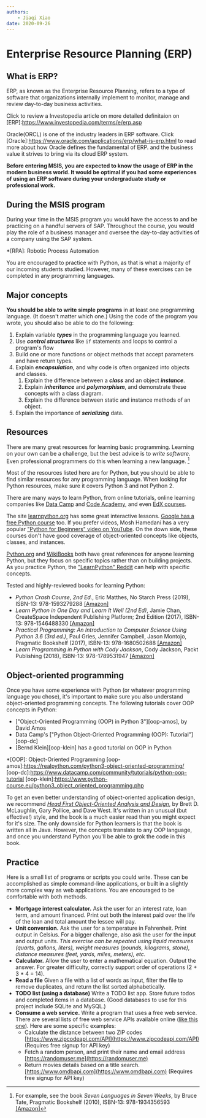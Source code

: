 ```yaml
---
authors:
    - Jiaqi Xiao
date: 2020-09-26
---
```


# Enterprise Resource Planning (ERP)

## What is ERP?

ERP, as known as the Enterprise Resource Planning, refers to a type of software that organizations internally implement to monitor, manage and  review day-to-day business activities.

Click to review a Investopedia article on more detailed definitaion on [ERP]:https://www.investopedia.com/terms/e/erp.asp

Oracle(ORCL) is one of the industry leaders in ERP software.  Click [Oracle]:https://www.oracle.com/applications/erp/what-is-erp.html to read more about how Oracle defines the fundamental of ERP. and the business value it strives to bring via its cloud ERP system.

**Before entering MSIS, you are expected to know the usage of ERP in the modern business world. It would be optimal if you had some experiences of using an ERP software during your undergraduate study or professional work.**

## During the MSIS program
During your time in the MSIS program you would have the access to and be practicing on a handful servers of SAP. Throughout the course, you would play the role of a business manager and oversee the day-to-day activities of a company using the SAP system.

*[RPA]: Robotic Process Automation

You are encouraged to practice with Python, as that is what a majority of our incoming students studied. However, many of these exercises can be completed in any programming languages.

## Major concepts

**You should be able to write simple programs** in at least one programming language. (It doesn't matter which one.) Using the code of the program you wrote, you should also be able to do the following:

1. Explain variable _**types**_ in the programming language you learned.
2. Use _**control structures**_ like `if` statements and loops  to control a program's flow
3. Build one or more functions or object methods that accept parameters and have return types.
4. Explain _**encapsulation**_, and why code is often organized into objects and classes.
    1. Explain the difference between a _**class**_ and an object _**instance**_.
    2. Explain _**inheritance**_ and _**polymorphism**_, and demonstrate these concepts with a class diagram.
    3. Explain the difference between static and instance methods of an object.
5. Explain the importance of _**serializing**_ data.

## Resources

There are many great resources for learning basic programming. Learning on your own can be a challenge, but the best advice is to _write software_. Even professional programmers do this when learning a new language. [^sevenlang]

[^sevenlang]: For example, see the book _Seven Languages in Seven Weeks_, by Bruce Tate, Pragmatic Bookshelf (2010), ISBN-13: 978-1934356593 [[Amazon]](https://www.amazon.com/Seven-Languages-Weeks-Programming-Programmers/dp/193435659X/)

Most of the resources listed here are for Python, but you should be able to find similar resources for any programming language. When looking for Python resources, make sure it covers Python 3 and not Python 2.

There are many ways to learn Python, from online tutorials, online learning companies like [Data Camp][datacamp] and [Code Academy][codeacademy], and even [EdX courses](edx).

[datacamp]:https://www.datacamp.com/courses/intro-to-python-for-data-science
[codeacademy]:https://www.codecademy.com/catalog/language/python
[edx]:https://www.edx.org/learn/python

The site [learnpython.org](https://www.learnpython.org) has some great interactive lessons. [Google has a free Python course][google-python] too. If you prefer videos, Mosh Hamedani has a very popular ["Python for Beginners" video on YouTube][mosh-yt]. On the down side, these courses don't have good coverage of object-oriented concepts like objects, classes, and instances.

[Python.org][python-learn] and [WikiBooks][wikibooks] both have great references for anyone learning Python, but they focus on specific topics rather than on building projects. As you practice Python, the ["LearnPython" Reddit][reddit-learn] can help with specific concepts.

[mosh-yt]:https://www.youtube.com/watch?v=kqtD5dpn9C8
[google-python]:https://developers.google.com/edu/python/
[python-learn]:https://docs.python.org/3/tutorial/index.html
[wikibooks]:https://en.wikibooks.org/wiki/Python_Programming
[reddit-learn]:https://www.reddit.com/r/learnpython/wiki/faq

Tested and highly-reviewed books for learning Python:

  * _Python Crash Course, 2nd Ed._, Eric Matthes, No Starch Press (2019), ISBN-13: 978-1593279288 [[Amazon]](https://www.amazon.com/Python-Crash-Course-2nd-Edition/dp/1593279280/)
  * _Learn Python in One Day and Learn It Well (2nd Ed)_, Jamie Chan, CreateSpace Independent Publishing Platform; 2nd Edition (2017), ISBN-13: 978-1546488330 [[Amazon]](https://www.amazon.com/Learn-Python-One-Well-Hands/dp/1546488332/)
  * _Practical Programming: An Introduction to Computer Science Using Python 3.6 (3rd ed.)_, Paul Gries, Jennifer Campbell, Jason Montojo, Pragmatic Bookshelf (2017), ISBN-13: 978-1680502688 [[Amazon]](https://www.amazon.com/Practical-Programming-Introduction-Computer-Science-dp-1680502689/dp/1680502689/)
  * _Learn Programming in Python with Cody Jackson_, Cody Jackson, Packt Publishing (2018), ISBN-13: 978-1789531947 [[Amazon]](https://www.amazon.com/Learn-Programming-Python-Cody-Jackson/dp/1789531942/)

## Object-oriented programming

Once you have some experience with Python (or whatever programming language you chose), it's important to make sure you also understand object-oriented programming concepts. The following tutorials cover OOP concepts in Python:

* ["Object-Oriented Programming (OOP) in Python 3"][oop-amos], by David Amos
* Data Camp's ["Python Object-Oriented Programming (OOP): Tutorial"][oop-dc]
* [Bernd Klein][oop-klein] has a good tutorial on OOP in Python

*[OOP]: Object-Oriented Programming
[oop-amos]:https://realpython.com/python3-object-oriented-programming/
[oop-dc]:https://www.datacamp.com/community/tutorials/python-oop-tutorial
[oop-klein]:https://www.python-course.eu/python3_object_oriented_programming.php

To get an even better understanding of object-oriented application design, we recommend [_Head First Object-Oriented Analysis and Design_][hfooad], by Brett D. McLaughlin, Gary Pollice, and Dave West. It's written in an unusual (but effective!) style, and the book is a much easier read than you might expect for it's size. The only downside for Python learners is that the book is written all in Java. However, the concepts translate to any OOP language, and once you understand Python you'll be able to grok the code in this book.

[hfooad]:https://www.amazon.com/Head-First-Object-Oriented-Analysis-Design-dp-0596008678/dp/0596008678/

## Practice
Here is a small list of programs or scripts you could write. These can be accomplished as simple command-line applications, or built in a slightly more complex way as web applications. You are encouraged to be comfortable with both methods.

* **Mortgage interest calculator.** Ask the user for an interest rate, loan term, and amount financed. Print out both the interest paid over the life of the loan and total amount the lessee will pay.
* **Unit conversion.** Ask the user for a temperature in Fahrenheit. Print output in Celsius. For a bigger challenge, also ask the user for the input and output units. _This exercise can be repeated using liquid measures (quarts, gallons, liters), weight measures (pounds, kilograms, stone), distance measures (feet, yards, miles, meters), etc._
* **Calculator.** Allow the user to enter a mathematical equation. Output the answer. For greater difficulty, correctly support order of operations (2 + 3 * 4 = 14).
* **Read a file** Given a file with a list of words as input, filter the file to remove duplicates, and return the list sorted alphabetically.
* **TODO list (using a database)** Write a TODO list app. Store future todos and completed items in a database. (Good databases to use for this project include SQLite and MySQL.)
* **Consume a web service.** Write a program that uses a free web service. There are several lists of free web service APIs available online ([like this one](https://github.com/public-apis/public-apis)). Here are some specific examples:
    - Calculate the distance between two ZIP codes [https://www.zipcodeapi.com/API](https://www.zipcodeapi.com/API) (Requires free signup for API key)
    - Fetch a random person, and print their name and email address [https://randomuser.me](https://randomuser.me)
    - Return movies details based on a title search. [https://www.omdbapi.com](https://www.omdbapi.com) (Requires free signup for API key)
